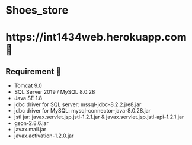 # Shoes_store

<h1>https://int1434web.herokuapp.com 👟</h1>

<h2>Requirement 📝</h2>
<ul>
<li>Tomcat 9.0</li>
<li>SQL Server 2019 / MySQL 8.0.28</li>
<li>Java SE 1.8</li>
<li>jdbc driver for SQL server: mssql-jdbc-8.2.2.jre8.jar</li>
<li>jdbc driver for MySQL: mysql-connector-java-8.0.28.jar</li>
<li>jstl jar: javax.servlet.jsp.jstl-1.2.1.jar & javax.servlet.jsp.jstl-api-1.2.1.jar</li>
<li>gson-2.8.6.jar</li>
<li>javax.mail.jar</li>  
<li>javax.activation-1.2.0.jar</li>  
</ul>
